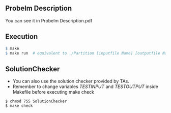 ## Probelm Description
You can see it in Probelm Description.pdf

## Execution

```makefile
$ make
$ make run  # equivalent to ./Partition [inputfile Name] [outputfile Name]
```

## SolutionChecker
* You can also use the solution checker provided by TAs.
* Remember to change variables *TESTINPUT* and *TESTOUTPUT* inside Makefile before executing make check

```
$ chmod 755 SolutionChecker
$ make check
```